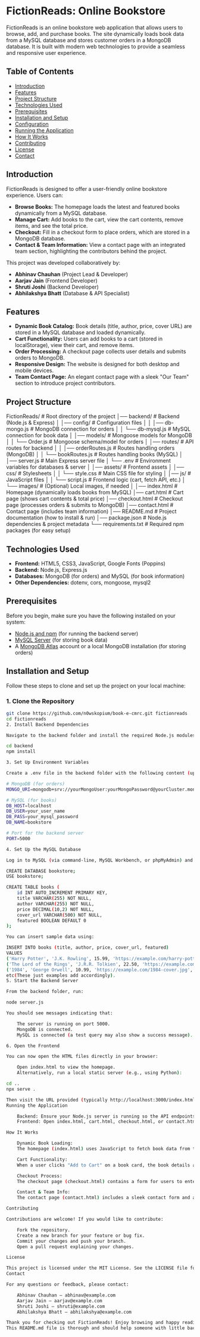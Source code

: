 # FictionReads: Online Bookstore

FictionReads is an online bookstore web application that allows users to browse, add, and purchase books. The site dynamically loads book data from a MySQL database and stores customer orders in a MongoDB database. It is built with modern web technologies to provide a seamless and responsive user experience.

## Table of Contents

- [Introduction](#introduction)
- [Features](#features)
- [Project Structure](#project-structure)
- [Technologies Used](#technologies-used)
- [Prerequisites](#prerequisites)
- [Installation and Setup](#installation-and-setup)
- [Configuration](#configuration)
- [Running the Application](#running-the-application)
- [How It Works](#how-it-works)
- [Contributing](#contributing)
- [License](#license)
- [Contact](#contact)

## Introduction

FictionReads is designed to offer a user-friendly online bookstore experience. Users can:
- **Browse Books:** The homepage loads the latest and featured books dynamically from a MySQL database.
- **Manage Cart:** Add books to the cart, view the cart contents, remove items, and see the total price.
- **Checkout:** Fill in a checkout form to place orders, which are stored in a MongoDB database.
- **Contact & Team Information:** View a contact page with an integrated team section, highlighting the contributors behind the project.

This project was developed collaboratively by:
- **Abhinav Chauhan** (Project Lead & Developer)
- **Aarjav Jain** (Frontend Developer)
- **Shruti Joshi** (Backend Developer)
- **Abhilakshya Bhatt** (Database & API Specialist)

## Features

- **Dynamic Book Catalog:** Book details (title, author, price, cover URL) are stored in a MySQL database and loaded dynamically.
- **Cart Functionality:** Users can add books to a cart (stored in localStorage), view their cart, and remove items.
- **Order Processing:** A checkout page collects user details and submits orders to MongoDB.
- **Responsive Design:** The website is designed for both desktop and mobile devices.
- **Team Contact Page:** An elegant contact page with a sleek "Our Team" section to introduce project contributors.

## Project Structure
FictionReads/                     # Root directory of the project
│── backend/                       # Backend (Node.js & Express)
│   │── config/                    # Configuration files
│   │   │── db-mongo.js            # MongoDB connection for orders
│   │   └── db-mysql.js            # MySQL connection for book data
│   │── models/                    # Mongoose models for MongoDB
│   │   └── Order.js               # Mongoose schema/model for orders
│   │── routes/                    # API routes for backend
│   │   │── orderRoutes.js         # Routes handling orders (MongoDB)
│   │   └── bookRoutes.js          # Routes handling books (MySQL)
│   │── server.js                   # Main Express server file
│   └── .env                        # Environment variables for databases & server
│
│── assets/                         # Frontend assets
│   │── css/                        # Stylesheets
│   │   └── style.css               # Main CSS file for styling
│   │── js/                         # JavaScript files
│   │   └── script.js               # Frontend logic (cart, fetch API, etc.)
│   └── images/                     # (Optional) Local images, if needed
│
│── index.html                      # Homepage (dynamically loads books from MySQL)
│── cart.html                       # Cart page (shows cart contents & total price)
│── checkout.html                    # Checkout page (processes orders & submits to MongoDB)
│── contact.html                     # Contact page (includes team information)
│── README.md                        # Project documentation (how to install & run)
│── package.json                     # Node.js dependencies & project metadata
└── requirements.txt                  # Required npm packages (for easy setup)



## Technologies Used

- **Frontend:** HTML5, CSS3, JavaScript, Google Fonts (Poppins)
- **Backend:** Node.js, Express.js
- **Databases:** MongoDB (for orders) and MySQL (for book information)
- **Other Dependencies:** dotenv, cors, mongoose, mysql2

## Prerequisites

Before you begin, make sure you have the following installed on your system:
- [Node.js and npm](https://nodejs.org/) (for running the backend server)
- [MySQL Server](https://www.mysql.com/downloads/) (for storing book data)
- A [MongoDB Atlas](https://www.mongodb.com/cloud/atlas) account or a local MongoDB installation (for storing orders)

## Installation and Setup

Follow these steps to clone and set up the project on your local machine:

### 1. Clone the Repository

```sh
git clone https://github.com/n0wskopium/book-e-cmrc.git fictionreads
cd fictionreads
2. Install Backend Dependencies

Navigate to the backend folder and install the required Node.js modules:

cd backend
npm install

3. Set Up Environment Variables

Create a .env file in the backend folder with the following content (update the values with your actual credentials):

# MongoDB (for orders)
MONGO_URI=mongodb+srv://yourMongoUser:yourMongoPassword@yourCluster.mongodb.net/bookstore?retryWrites=true&w=majority

# MySQL (for books)
DB_HOST=localhost
DB_USER=your_user_name
DB_PASS=your_mysql_password
DB_NAME=bookstore

# Port for the backend server
PORT=5000

4. Set Up the MySQL Database

Log in to MySQL (via command-line, MySQL Workbench, or phpMyAdmin) and execute the following:

CREATE DATABASE bookstore;
USE bookstore;

CREATE TABLE books (
    id INT AUTO_INCREMENT PRIMARY KEY,
    title VARCHAR(255) NOT NULL,
    author VARCHAR(255) NOT NULL,
    price DECIMAL(10,2) NOT NULL,
    cover_url VARCHAR(500) NOT NULL,
    featured BOOLEAN DEFAULT 0
);

You can insert sample data using:

INSERT INTO books (title, author, price, cover_url, featured)
VALUES 
('Harry Potter', 'J.K. Rowling', 15.99, 'https://example.com/harry-potter-cover.jpg', 0),
('The Lord of the Rings', 'J.R.R. Tolkien', 22.50, 'https://example.com/lotr-cover.jpg', 1),
('1984', 'George Orwell', 10.99, 'https://example.com/1984-cover.jpg', 0);
etc(These just examples add accordingly).
5. Start the Backend Server

From the backend folder, run:

node server.js

You should see messages indicating that:

    The server is running on port 5000.
    MongoDB is connected.
    MySQL is connected (a test query may also show a success message).

6. Open the Frontend

You can now open the HTML files directly in your browser:

    Open index.html to view the homepage.
    Alternatively, run a local static server (e.g., using Python):

cd ..
npx serve .

Then visit the URL provided (typically http://localhost:3000/index.html).
Running the Application

    Backend: Ensure your Node.js server is running so the API endpoints (for orders and books) are active.
    Frontend: Open index.html, cart.html, checkout.html, or contact.html in your browser. The site will dynamically fetch and display book data and handle cart functionality using localStorage.

How It Works

    Dynamic Book Loading:
    The homepage (index.html) uses JavaScript to fetch book data from the backend API endpoints (/api/books/latest and /api/books/featured) and renders the book cards on the page. The book information is stored in a MySQL database, and each book record includes a cover URL, title, author, and price.

    Cart Functionality:
    When a user clicks "Add to Cart" on a book card, the book details are stored in localStorage. The cart page (cart.html) reads from localStorage, displays the selected books with their prices, and allows items to be removed. The total price is calculated dynamically.

    Checkout Process:
    The checkout page (checkout.html) contains a form for users to enter their details. On submission, the order (including cart items) is sent to the backend and stored in MongoDB. The cart is then cleared, and the user is redirected to the homepage.

    Contact & Team Info:
    The contact page (contact.html) includes a sleek contact form and an "Our Team" section that introduces the project contributors.

Contributing

Contributions are welcome! If you would like to contribute:

    Fork the repository.
    Create a new branch for your feature or bug fix.
    Commit your changes and push your branch.
    Open a pull request explaining your changes.

License

This project is licensed under the MIT License. See the LICENSE file for more information.
Contact

For any questions or feedback, please contact:

    Abhinav Chauhan – abhinav@example.com
    Aarjav Jain – aarjav@example.com
    Shruti Joshi – shruti@example.com
    Abhilakshya Bhatt – abhilakshya@example.com

Thank you for checking out FictionReads! Enjoy browsing and happy reading!
This README.md file is thorough and should help someone with little background get started with your project. Let me know if you need any further modifications!
